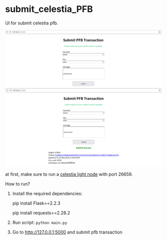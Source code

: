 # submit_celestia_PFB

UI for submit celestia pfb.

![submit](Screenshot_20230505_213451.png)
![result](Screenshot_20230505_213614.png)

at first, make sure to run a [celestia light node](https://docs.celestia.org/nodes/light-node/) with port 26659.

How to run? 
1) Install the required dependencies: 

    pip install Flask==2.2.3

    pip install requests==2.28.2

2) Run script: `python main.py`
3) Go to http://127.0.0.1:5000 and submit pfb transaction